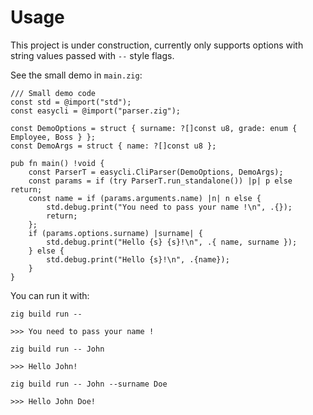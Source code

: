 # Usage
This project is under construction, currently only supports options with string values passed with `--` style flags.

See the small demo in `main.zig`:
```zig
/// Small demo code
const std = @import("std");
const easycli = @import("parser.zig");

const DemoOptions = struct { surname: ?[]const u8, grade: enum { Employee, Boss } };
const DemoArgs = struct { name: ?[]const u8 };

pub fn main() !void {
    const ParserT = easycli.CliParser(DemoOptions, DemoArgs);
    const params = if (try ParserT.run_standalone()) |p| p else return;
    const name = if (params.arguments.name) |n| n else {
        std.debug.print("You need to pass your name !\n", .{});
        return;
    };
    if (params.options.surname) |surname| {
        std.debug.print("Hello {s} {s}!\n", .{ name, surname });
    } else {
        std.debug.print("Hello {s}!\n", .{name});
    }
}
```

You can run it with:
```zig
zig build run -- 

>>> You need to pass your name !

zig build run -- John

>>> Hello John!

zig build run -- John --surname Doe

>>> Hello John Doe!
```